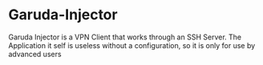 # Garuda-Injector
Garuda Injector is a VPN Client that works through an SSH Server. The Application it self is useless without a configuration, so it is only for use by advanced users
